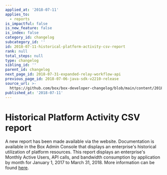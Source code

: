 ```yaml
---
applied_at: '2018-07-11'
applies_to:
  - reports
is_impactful: false
is_new_feature: false
is_index: false
category_id: changelog
subcategory_id: ''
id: 2018-07-11-historical-platform-activity-csv-report
rank: null
total_steps: null
type: changelog
sibling_id: ''
parent_id: changelog
next_page_id: 2018-07-31-expanded-relay-workflow-api
previous_page_id: 2018-07-06-java-sdk-v2210-release
source_url: >-
  https://github.com/box/box-developer-changelog/blob/main/content/2018/07-11-historical-platform-activity-csv-report.md
published_at: '2018-07-11'
---
```

# Historical Platform Activity CSV report

A new report has been made available via the website. Documentation is available
in the Box Admin Console that displays an enterprise's historical utilization of
platform resources. This report displays an enterprise's Monthly Active Users,
API calls, and bandwidth consumption by application by month for
January 1, 2017 to March 31, 2018. More information can be found
[here][platform_activity_csv].

[platform_activity_csv]: https://community.box.com/t5/How-to-Guides-for-Admins/Running-the-Platform-Activity-Report/ta-p/58620
